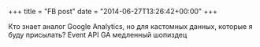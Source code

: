 +++
title = "FB post"
date = "2014-06-27T13:26:42+00:00"
+++

Кто знает аналог Google Analytics, но для кастомных данных, которые я буду присылать? Event API GA медленный шопиздец



